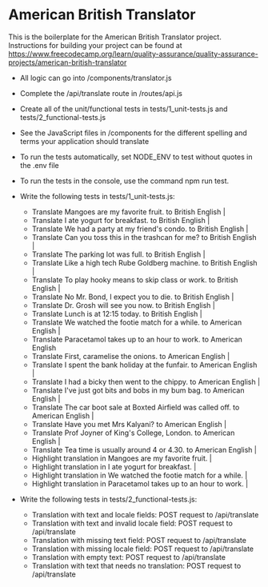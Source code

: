 # American British Translator

This is the boilerplate for the American British Translator project. Instructions for building your project can be found at https://www.freecodecamp.org/learn/quality-assurance/quality-assurance-projects/american-british-translator

- All logic can go into /components/translator.js
- Complete the /api/translate route in /routes/api.js
- Create all of the unit/functional tests in tests/1_unit-tests.js and tests/2_functional-tests.js
- See the JavaScript files in /components for the different spelling and terms your application should translate
- To run the tests automatically, set NODE_ENV to test without quotes in the .env file
- To run the tests in the console, use the command npm run test.


- Write the following tests in tests/1_unit-tests.js:
    - Translate Mangoes are my favorite fruit. to British English |
    - Translate I ate yogurt for breakfast. to British English |
    - Translate We had a party at my friend's condo. to British English |
    - Translate Can you toss this in the trashcan for me? to British English |
    - Translate The parking lot was full. to British English |
    - Translate Like a high tech Rube Goldberg machine. to British English |
    - Translate To play hooky means to skip class or work. to British English |
    - Translate No Mr. Bond, I expect you to die. to British English |
    - Translate Dr. Grosh will see you now. to British English |
    - Translate Lunch is at 12:15 today. to British English |
    - Translate We watched the footie match for a while. to American English |
    - Translate Paracetamol takes up to an hour to work. to American English 
    - Translate First, caramelise the onions. to American English |
    - Translate I spent the bank holiday at the funfair. to American English |
    - Translate I had a bicky then went to the chippy. to American English |
    - Translate I've just got bits and bobs in my bum bag. to American English |
    - Translate The car boot sale at Boxted Airfield was called off. to American English |
    - Translate Have you met Mrs Kalyani? to American English |
    - Translate Prof Joyner of King's College, London. to American English |
    - Translate Tea time is usually around 4 or 4.30. to American English |
    - Highlight translation in Mangoes are my favorite fruit. |
    - Highlight translation in I ate yogurt for breakfast. |
    - Highlight translation in We watched the footie match for a while. |
    - Highlight translation in Paracetamol takes up to an hour to work. |


- Write the following tests in tests/2_functional-tests.js:
    - Translation with text and locale fields: POST request to /api/translate
    - Translation with text and invalid locale field: POST request to /api/translate
    - Translation with missing text field: POST request to /api/translate
    - Translation with missing locale field: POST request to /api/translate
    - Translation with empty text: POST request to /api/translate
    - Translation with text that needs no translation: POST request to /api/translate
